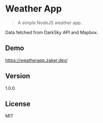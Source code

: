 # Weather App
> A simple NodeJS weather app.

Data fetched from DarkSky API and Mapbox.  

## Demo
https://weatherapp.zaker.dev/

## Version
1.0.0

## License
MIT
